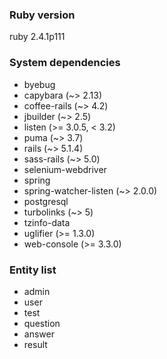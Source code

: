 ### Ruby version
ruby 2.4.1p111

### System dependencies
* byebug
* capybara (~> 2.13)
* coffee-rails (~> 4.2)
* jbuilder (~> 2.5)
* listen (>= 3.0.5, < 3.2)
* puma (~> 3.7)
* rails (~> 5.1.4)
* sass-rails (~> 5.0)
* selenium-webdriver
* spring
* spring-watcher-listen (~> 2.0.0)
* postgresql
* turbolinks (~> 5)
* tzinfo-data
* uglifier (>= 1.3.0)
* web-console (>= 3.3.0)


### Entity list
* admin
* user
* test
* question
* answer
* result


